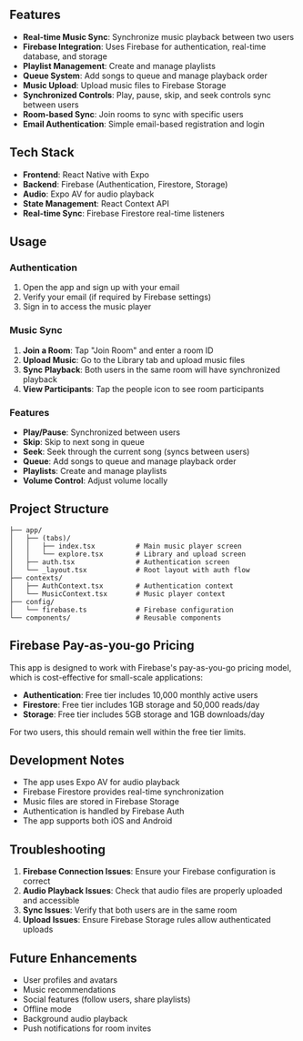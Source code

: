 ## Features

- **Real-time Music Sync**: Synchronize music playback between two users
- **Firebase Integration**: Uses Firebase for authentication, real-time database, and storage
- **Playlist Management**: Create and manage playlists
- **Queue System**: Add songs to queue and manage playback order
- **Music Upload**: Upload music files to Firebase Storage
- **Synchronized Controls**: Play, pause, skip, and seek controls sync between users
- **Room-based Sync**: Join rooms to sync with specific users
- **Email Authentication**: Simple email-based registration and login

## Tech Stack

- **Frontend**: React Native with Expo
- **Backend**: Firebase (Authentication, Firestore, Storage)
- **Audio**: Expo AV for audio playback
- **State Management**: React Context API
- **Real-time Sync**: Firebase Firestore real-time listeners

## Usage

### Authentication
1. Open the app and sign up with your email
2. Verify your email (if required by Firebase settings)
3. Sign in to access the music player

### Music Sync
1. **Join a Room**: Tap "Join Room" and enter a room ID
2. **Upload Music**: Go to the Library tab and upload music files
3. **Sync Playback**: Both users in the same room will have synchronized playback
4. **View Participants**: Tap the people icon to see room participants

### Features
- **Play/Pause**: Synchronized between users
- **Skip**: Skip to next song in queue
- **Seek**: Seek through the current song (syncs between users)
- **Queue**: Add songs to queue and manage playback order
- **Playlists**: Create and manage playlists
- **Volume Control**: Adjust volume locally

## Project Structure

```
├── app/
│   ├── (tabs)/
│   │   ├── index.tsx          # Main music player screen
│   │   └── explore.tsx        # Library and upload screen
│   ├── auth.tsx               # Authentication screen
│   └── _layout.tsx            # Root layout with auth flow
├── contexts/
│   ├── AuthContext.tsx        # Authentication context
│   └── MusicContext.tsx       # Music player context
├── config/
│   └── firebase.ts            # Firebase configuration
└── components/                # Reusable components
```

## Firebase Pay-as-you-go Pricing

This app is designed to work with Firebase's pay-as-you-go pricing model, which is cost-effective for small-scale applications:

- **Authentication**: Free tier includes 10,000 monthly active users
- **Firestore**: Free tier includes 1GB storage and 50,000 reads/day
- **Storage**: Free tier includes 5GB storage and 1GB downloads/day

For two users, this should remain well within the free tier limits.

## Development Notes

- The app uses Expo AV for audio playback
- Firebase Firestore provides real-time synchronization
- Music files are stored in Firebase Storage
- Authentication is handled by Firebase Auth
- The app supports both iOS and Android

## Troubleshooting

1. **Firebase Connection Issues**: Ensure your Firebase configuration is correct
2. **Audio Playback Issues**: Check that audio files are properly uploaded and accessible
3. **Sync Issues**: Verify that both users are in the same room
4. **Upload Issues**: Ensure Firebase Storage rules allow authenticated uploads

## Future Enhancements

- User profiles and avatars
- Music recommendations
- Social features (follow users, share playlists)
- Offline mode
- Background audio playback
- Push notifications for room invites
